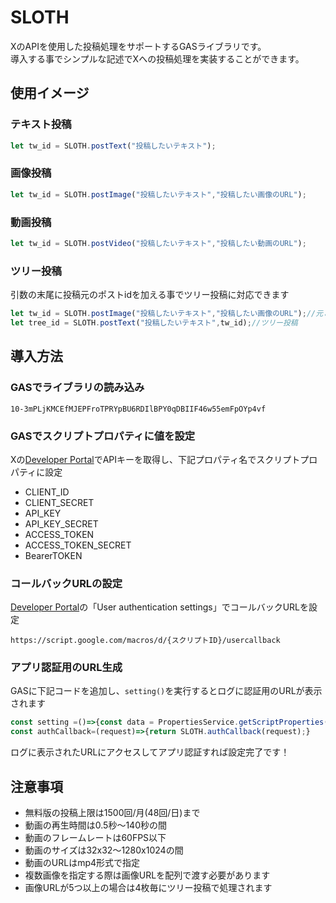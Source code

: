 # SLOTH

XのAPIを使用した投稿処理をサポートするGASライブラリです。<br>
導入する事でシンプルな記述でXへの投稿処理を実装することができます。

## 使用イメージ

### テキスト投稿

```javascript
let tw_id = SLOTH.postText("投稿したいテキスト");
```

### 画像投稿

```javascript
let tw_id = SLOTH.postImage("投稿したいテキスト","投稿したい画像のURL");
```

### 動画投稿

```javascript
let tw_id = SLOTH.postVideo("投稿したいテキスト","投稿したい動画のURL");
```

### ツリー投稿

引数の末尾に投稿元のポストidを加える事でツリー投稿に対応できます

```javascript
let tw_id = SLOTH.postImage("投稿したいテキスト","投稿したい画像のURL");//元となる投稿
let tree_id = SLOTH.postText("投稿したいテキスト",tw_id);//ツリー投稿
```

## 導入方法

### GASでライブラリの読み込み

```text
10-3mPLjKMCEfMJEPFroTPRYpBU6RDIlBPY0qDBIIF46w55emFpOYp4vf
```

### GASでスクリプトプロパティに値を設定

Xの[Developer Portal](https://developer.twitter.com/en/portal/dashboard)でAPIキーを取得し、下記プロパティ名でスクリプトプロパティに設定

* CLIENT_ID
* CLIENT_SECRET
* API_KEY
* API_KEY_SECRET
* ACCESS_TOKEN
* ACCESS_TOKEN_SECRET
* BearerTOKEN

### コールバックURLの設定

[Developer Portal](https://developer.twitter.com/en/portal/dashboard)の「User authentication settings」でコールバックURLを設定

```text
https://script.google.com/macros/d/{スクリプトID}/usercallback
```

### アプリ認証用のURL生成

GASに下記コードを追加し、`setting()`を実行するとログに認証用のURLが表示されます

```javascript
const setting =()=>{const data = PropertiesService.getScriptProperties().getProperties();SLOTH.setting(data);SLOTH.main();}
const authCallback=(request)=>{return SLOTH.authCallback(request);}
```

ログに表示されたURLにアクセスしてアプリ認証すれば設定完了です！

## 注意事項

* 無料版の投稿上限は1500回/月(48回/日)まで
* 動画の再生時間は0.5秒～140秒の間
* 動画のフレームレートは60FPS以下
* 動画のサイズは32x32～1280x1024の間
* 動画のURLはmp4形式で指定
* 複数画像を指定する際は画像URLを配列で渡す必要があります
* 画像URLが5つ以上の場合は4枚毎にツリー投稿で処理されます